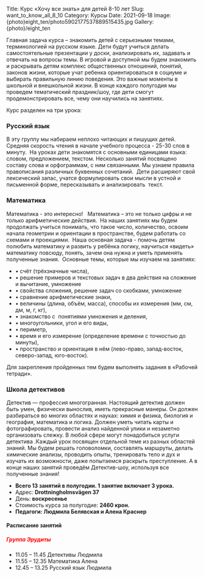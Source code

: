 Title: Курс «Хочу все знать» для детей 8-10 лет
Slug: want_to_know_all_8_10
Category: Курсы
Date: 2021-09-18
Image: {photo}eight_ten/photo5902177537889515435.jpg
Gallery: {photo}/eight_ten

Главная задача курса – знакомить детей с серьезными темами, терминологией на русском языке. Дети будут учиться делать самостоятельные презентации у доски, анализировать их, задавать и отвечать на вопросы темы.
В игровой и доступной мы будем знакомить и раскрывать детям комплекс общественных отношений, понятий, законов жизни, которые учат ребенка ориентироваться в социуме и выбирать правильную линию поведения. Это важные моменты в школьной и внешкольной жизни.
В конце каждого полугодия мы проведем тематический праздник/шоу, где дети смогут продемонстрировать все, чему они научились на занятиях.

Курс разделен на три урока:

### Русский язык
В эту группу мы набираем неплохо читающих и пишущих детей. Средняя скорость чтения в начале учебного процесса - 25-30 слов в минуту. 
На уроках дети знакомятся с основными единицами языка: словом, предложением, текстом. Несколько занятий посвящено составу слова и орфограммам, с ним связанными. Мы узнаем правила правописания различных буквенных сочетаний. 
Дети расширяют свой лексический запас, учатся формулировать свои мысли в устной и письменной форме, пересказывать и анализировать  текст.

### Математика

Математика - это интересно!  
Математика – это не только цифры и не только арифметические действия. 
На наших занятиях мы будем продолжать учиться понимать, что такое число, количество, освоим начала геометрии и ориентации в пространстве, будем работать со схемами и проекциями. 
Наша основная задача - помочь детям полюбить математику и развить у ребёнка логику, научиться «видеть» математику повсюду, понять, зачем она нужна и уметь применять полученные знания. 
Основные темы, которые мы изучаем на занятиях: 

* • счёт (трёхзначные числа), 
* • решение примеров и текстовых задач в два действия на сложение и вычитание, умножение
* • свойства сложения, решение задач со скобками, умножение
* • сравнение арифметические знаки, 
* • величины (длина, объём, масса), способы их измерения (мм, см, дм, м, г, кг), 
* • знакомство с  понятиями умножения и деления, 
* • многоугольники, угол и его виды, 
* • периметр, 
* • время и его измерение (определение времени с точностью до минуты), 
* • пространство и ориентация в нём (лево-право, запад-восток, северо-запад, юго-восток). 

Для закрепления пройденных тем будем выполнять задания в «Рабочей тетради». 

### Школа детективов
Детектив — профессия многогранная. Настоящий детектив должен быть умен, физически вынослив, иметь прекрасные манеры. Он должен разбираться во многих областях и науках: химия и физика, биология и география, математика и логика. Должен уметь читать карты и фотографировать, провести анализ найденной улики и незаметно организовать слежку. В любой сфере могут понадобиться услуги детектива .Каждый урок посвящен отдельной теме из разных областей знаний. Мы будем решать головоломки, составлять маршруты, делать химические анализы, проводить опыты, тренировать тело и дух и изучать их возможности, даже попытаемся раскрыть преступление. А в конце наших занятий проведём Детектив-шоу, используя все полученные знания!

* **Всего 13 занятий в полугодии. 1 занятие включает 3 урока.**
* Адрес: **Drottningholmsvägen 37**
* День: **воскресенье**
* Стоимость курса за полугодие: **2460 крон.**
* **Педагоги: Людмила Белявская и Алена Краснер**

#### Расписание занятий

##### <span style="color:red">Группа Эрудиты</span>

* 11.05 – 11.45  Детективы   Людмила
* 11.55 – 12.35  Математика    Алена
* 12.45 – 13.25 Русский язык  Людмила
